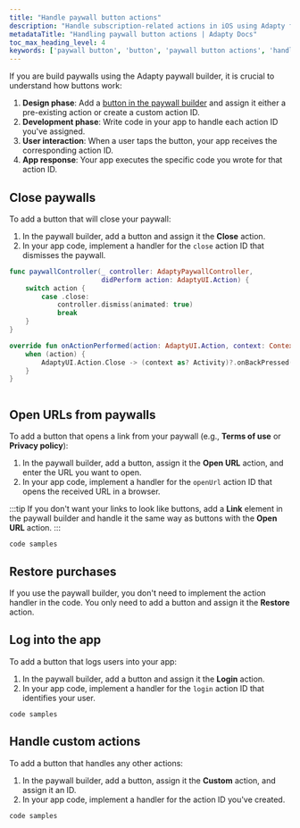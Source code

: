 ```yaml
---
title: "Handle paywall button actions"
description: "Handle subscription-related actions in iOS using Adapty for better app monetization."
metadataTitle: "Handling paywall button actions | Adapty Docs"
toc_max_heading_level: 4
keywords: ['paywall button', 'button', 'paywall button actions', 'handle actions']
---
```


If you are build paywalls using the Adapty paywall builder, it is crucial to understand how buttons work:

1. **Design phase**: Add a [button in the paywall builder](paywall-buttons.md) and assign it either a pre-existing action or create a custom action ID.
2. **Development phase**: Write code in your app to handle each action ID you've assigned.
3. **User interaction**: When a user taps the button, your app receives the corresponding action ID.
4. **App response**: Your app executes the specific code you wrote for that action ID.

## Close paywalls

To add a button that will close your paywall:

1. In the paywall builder, add a button and assign it the **Close** action.
2. In your app code, implement a handler for the `close` action ID that dismisses the paywall.

```swift
func paywallController(_ controller: AdaptyPaywallController,
                       didPerform action: AdaptyUI.Action) {
    switch action {
        case .close:
            controller.dismiss(animated: true)
            break
    }
}
```

```kotlin
override fun onActionPerformed(action: AdaptyUI.Action, context: Context) {
    when (action) {
        AdaptyUI.Action.Close -> (context as? Activity)?.onBackPressed()
    }
}
```

```dart

```

## Open URLs from paywalls

To add a button that opens a link from your paywall (e.g., **Terms of use** or **Privacy policy**):

1. In the paywall builder, add a button, assign it the **Open URL** action, and enter the URL you want to open.
2. In your app code, implement a handler for the `openUrl` action ID that opens the received URL in a browser.

:::tip
If you don't want your links to look like buttons, add a **Link** element in the paywall builder and handle it the same way as buttons with the **Open URL** action.
:::

```
code samples
```

## Restore purchases

If you use the paywall builder, you don't need to implement the action handler in the code. You only need to add a button and assign it the **Restore** action.

## Log into the app

To add a button that logs users into your app:

1. In the paywall builder, add a button and assign it the **Login** action.
2. In your app code, implement a handler for the `login` action ID that identifies your user.

```
code samples
```

## Handle custom actions

To add a button that handles any other actions:

1. In the paywall builder, add a button, assign it the **Custom** action, and assign it an ID.
2. In your app code, implement a handler for the action ID you've created.

```
code samples
```
